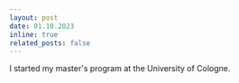 ```yaml
---
layout: post
date: 01.10.2023
inline: true
related_posts: false
---
```


I started my master's program at the University of Cologne.